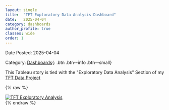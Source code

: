```yaml
---
layout: single
title:  "TFT Exploratory Data Analysis Dashboard"
date:   2025-04-04
category: dashboards
author_profile: true
classes: wide
order: 1
---
```

Date Posted: 2025-04-04

Category: [Dashboards](https://meng-kiat.github.io/dashboards/){: .btn .btn--info .btn--small}

This Tableau story is tied with the "Exploratory Data Analysis" Section of my [TFT Data Project](https://meng-kiat.github.io/analysis/Analysis-1/#exploratory-data-analysis)

{% raw %}
<div class='tableauPlaceholder' id='viz1744486607139' style='position: relative'><noscript><a href='#'><img alt='TFT Exploratory Analysis ' src='https:&#47;&#47;public.tableau.com&#47;static&#47;images&#47;KG&#47;KG37QR3DK&#47;1_rss.png' style='border: none' /></a></noscript><object class='tableauViz'  style='display:none;'><param name='host_url' value='https%3A%2F%2Fpublic.tableau.com%2F' /> <param name='embed_code_version' value='3' /> <param name='path' value='shared&#47;KG37QR3DK' /> <param name='toolbar' value='yes' /><param name='static_image' value='https:&#47;&#47;public.tableau.com&#47;static&#47;images&#47;KG&#47;KG37QR3DK&#47;1.png' /> <param name='animate_transition' value='yes' /><param name='display_static_image' value='yes' /><param name='display_spinner' value='yes' /><param name='display_overlay' value='yes' /><param name='display_count' value='yes' /><param name='language' value='en-US' /><param name='filter' value='publish=yes' /></object>
</div>                
<script type='text/javascript'>                    
  var divElement = document.getElementById('viz1744486607139');                    
  var vizElement = divElement.getElementsByTagName('object')[0];                    
  vizElement.style.width='1200px';vizElement.style.height='991px';                   
   var scriptElement = document.createElement('script');                    
   scriptElement.src = 'https://public.tableau.com/javascripts/api/viz_v1.js';                    
   vizElement.parentNode.insertBefore(scriptElement, vizElement);                
</script>
{% endraw %}